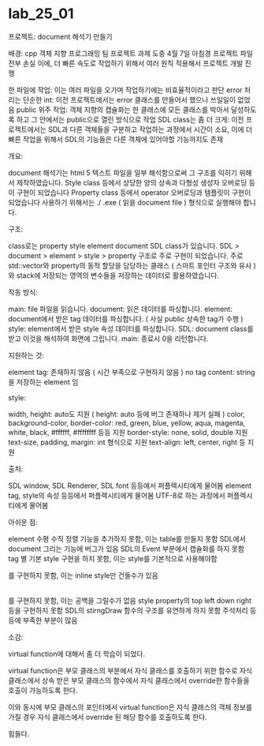 # lab_25_01

프로젝트: document 해석기 만들기


배경: cpp 객체 지향  프로그래밍 팀 프로젝트 과제 도중 4월 7일 아침경 프로젝트 파일 전부 손실 이에, 더 빠른 속도로 작업하기 위해서 여러 원칙 적용해서 프로젝트 개발 진행

한 파일에 작업: 이는 여러 파일을 오가며 작업하기에는 비효율적이라고 판단
error 처리는 단순한 int: 이전 프로젝트에서는 error 클래스를 만들어서 했으나 쓰일일이 없었음
public 위주 작업: 객체 지향의 캡슐화는 한 클래스에 모든 클래스를 박아서 달성하도록 하고 그 안에서는 public으로 열린 방식으로 작업
SDL class는 좀 더 크게: 이전 프로젝트에서는 SDL과 다른 객체들을 구분하고 작업하는 과정에서 시간이 소요, 이에 더 빠른 작업을 위해서 SDL의 기능들은 다른 객체에 있어야할 기능까지도 존재


개요:

document 해석기는 html 5 텍스트 파일을 일부 해석함으로써 그 구조를 익히기 위해서 제작하였습니다. 
Style class 등에서 상당한 양의 상속과 다형성 생성자 오버로딩 등이 구현이 되었습니다
Property class 등에서 operator 오버로딩과 템플릿이 구현이 되었습니다
사용하기 위해서는 ./ .exe ( 읽을 document file ) 형식으로 실행해야 합니다.


구조:

class로는 property style element document SDL class가 있습니다.
SDL > document > element > style > property 구조로 주로 구현이 되었습니다.
주로 std::vector와 property의 동적 할당을 담당하는 클래스 ( 스마트 포인터 구조와 유사 ) 와 stack에 저장되는 영역의 변수들을 저장하는 데이터로 활용하였습니다.

작동 방식:

main: file 파일을 읽습니다.
document: 읽은 데이터를 파싱합니다.
element: document에서 받은 tag 데이터를 파싱합니다. ( 사실 public 상속한 tag가 수행 )
style: element에서 받은 style 속성 데이터를 파싱합니다.
SDL: document class를 받고 이것을 해석하여 화면에 그립니다.
main: 종료시 0을 리턴합니다.


지원하는 것:

element tag: 존재하지 않음 ( 시간 부족으로 구현하지 않음 )
no tag content: string을 저장하는 element 임

style:

width, height: auto도 지원 ( height: auto 등에 버그 존재하나 제거 실패 )
color, background-color, border-color: 
red, green, blue, yellow, aqua, magenta, white, black, #ffffff, #ffffffff 등등 지원
border-style: none, solid, double 지원
text-size, padding, margin: int 형식으로 지원
text-align: left, center, right 등 지원

출처:

SDL window, SDL Renderer, SDL font 등등에서 퍼플렉시티에게 물어봄
element tag, style의 속성 등등에서 퍼플렉시티에게 물어봄
UTF-8로 하는 과정에서 퍼플렉시티에게 물어봄


아쉬운 점:

element 수평 수직 정렬 기능을 추가하지 못함, 이는 table를 만들지 못함
SDL에서 document 그리는 기능에 버그가 있음
SDL의 Event 부분에서 캡슐화를 하지 못함
tag 별 기본 style 구현을 하지 못함, 이는 style를 기본적으로 사용해야함
<style></style>를 구현하지 못함, 이는 inline style만 건들수가 있음
<br>를 구현하지 못함, 이는 공백을 그릴수가 없음
style property의 top left down right 등을 구현하지 못함
SDL의 stirngDraw 함수의 구조를 유연하게 하지 못함
주석처리 등등에 부족한 부분이 많음


소감:


virtual function에 대해서 좀 더 학습이 되었다.

virtual function은 부모 클래스의 부분에서 자식 클래스를 호출하기 위한 함수로 자식 클래스에서 상속 받은 부모 클래스의 함수에서 자식 클래스에서 override한 함수들을 호출이 가능하도록 한다.

이와 동시에 부모 클래스의 포인터에서 virtual function은 자식 클래스의 객체 정보를 가질 경우 자식 클래스에서 override 된 해당 함수를 호출하도록 한다.

힘들다.




